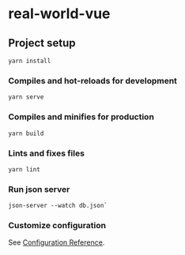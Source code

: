 # real-world-vue

## Project setup

```
yarn install
```

### Compiles and hot-reloads for development

```
yarn serve
```

### Compiles and minifies for production

```
yarn build
```

### Lints and fixes files

```
yarn lint
```

### Run json server

```
json-server --watch db.json`
```

### Customize configuration

See [Configuration Reference](https://cli.vuejs.org/config/).

